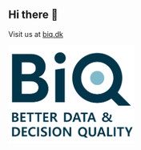 ## Hi there 👋

Visit us at [biq.dk](https://biq.dk)

<img src="BiQ_logo_tagline_pos_rgb.svg" width="50%"></img>

